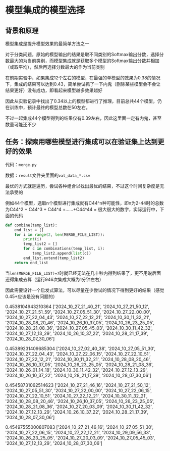 # 模型集成的模型选择

## 背景和原理

模型集成是提升模型效果的最简单方法之一

对于分类问题，原始的模型输出的结果是取不同类别的Softmax输出分数，选择分数最大的为当前类别，而模型集成就是获取多个模型的Softmax输出分数并相加（或取平均），然后再选择分数最大的作为当前类别

在前期实验中，如果集成12个左右的模型，在最强的单模型的效果为0.38的情况下，集成的结果可以达到0.43，简单尝试抓了一下内鬼（删除某些模型会不会让结果更好）没有成功，即看起来模型越多效果越好

因此从实验记录中找出了0.34以上的模型都进行了推理，目前总共44个模型，仍在训练中，预计最终的模型总数在50左右。

不过一起集成44个模型得到的结果仅有0.39左右，因此这里面一定有内鬼，甚至数量可能还不少


## 任务：探索用哪些模型进行集成可以在验证集上达到更好的效果

代码：```merge.py```

数据：```result```文件夹里面的```val_data_*.csv```

最优的方式就是遍历，尝试各种组合以找出最优的结果，不过这个时间复杂度是无法承受的

例如44个模型，选取n个模型进行集成就有C44^n种可能性，即n为2-44时的总数为C44^2 + C44^3 + C44^4 +......+C44^44 = 很大很大的数字，实际运行中，下面的代码

```python
def combine(temp_list):
    end_list = []
    for i in range(2, len(MERGE_FILE_LIST)):
        print(i)
        temp_list2 = []
        for c in combinations(temp_list, i):
            temp_list2.append(list(c))
        end_list.extend(temp_list2)
    return end_list
```

当```len(MERGE_FILE_LIST)=7```时就已经无法在几十秒内得到结果了，更不用说后面还得集成去算（运行946次集成大概为1分钟左右）

因此需要设计一个启发式算法，可以尽量在少尝试的情况下得到更好的结果（感觉0.45+应该是没有问题的）

0.4538104943210364 ['2024_10_27_21_40_21', '2024_10_27_21_50_12', '2024_10_27_21_51_59', '2024_10_27_05_51_30', '2024_10_27_22_00_00', '2024_10_27_22_04_43', '2024_10_27_22_12_21', '2024_10_30_11_32_21', '2024_10_28_08_20_46', '2024_10_26_10_37_05', '2024_10_26_23_25_05', '2024_10_28_21_08_36', '2024_10_27_05_45_03', '2024_10_30_11_42_32', '2024_10_27_12_13_29', '2024_10_26_10_37_22', '2024_10_28_21_17_39', '2024_10_28_07_30_06']

0.45389231409685304 ['2024_10_27_02_40_38', '2024_10_27_05_51_30', '2024_10_27_22_04_43', '2024_10_27_22_06_15', '2024_10_27_22_10_51', '2024_10_27_22_12_21', '2024_10_30_11_32_21', '2024_10_28_08_20_46', '2024_10_26_10_37_05', '2024_10_26_23_25_05', '2024_10_28_21_08_36', '2024_10_26_01_14_18', '2024_10_30_11_42_32', '2024_10_27_12_13_29', '2024_10_26_10_37_22', '2024_10_28_21_17_39', '2024_10_28_07_30_06']
  
0.45458731062514623 ['2024_10_27_21_46_16', '2024_10_27_21_50_12', '2024_10_27_05_51_30', '2024_10_27_22_00_00', '2024_10_27_22_06_15', '2024_10_27_22_10_51', '2024_10_27_22_12_21', '2024_10_30_11_32_21', '2024_10_28_08_20_46', '2024_10_26_10_37_05', '2024_10_26_23_25_05', '2024_10_28_21_08_36', '2024_10_27_20_03_09', '2024_10_30_11_42_32', '2024_10_27_12_13_29', '2024_10_26_10_37_22', '2024_10_28_21_17_39', '2024_10_28_07_30_06']

0.45497555000807083 ['2024_10_27_21_46_16', '2024_10_27_05_51_30', '2024_10_27_22_06_15', '2024_10_27_22_12_21', '2024_10_29_09_56_33', '2024_10_26_23_25_05', '2024_10_27_20_03_09', '2024_10_27_05_45_03', '2024_10_27_12_13_29', '2024_10_28_07_30_06']

